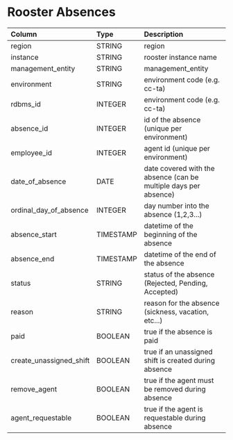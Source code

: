 # Rooster Absences

|Column | Type | Description|
| :--- | :--- | :--- | 
|region | STRING | region|
|instance | STRING | rooster instance name|
|management_entity | STRING | management_entity|
|environment | STRING | environment code (e.g. cc-ta)|
|rdbms_id | INTEGER | environment code (e.g. cc-ta)|
|absence_id | INTEGER | id of the absence (unique per environment)|
|employee_id | INTEGER | agent id (unique per environment)|
|date_of_absence | DATE | date covered with the absence (can be multiple days per absence)|
|ordinal_day_of_absence | INTEGER | day number into the absence (1,2,3...)|
|absence_start | TIMESTAMP | datetime of the beginning of the absence|
|absence_end | TIMESTAMP | datetime of the end of the absence|
|status | STRING | status of the absence (Rejected, Pending, Accepted)|
|reason | STRING | reason for the absence (sickness, vacation, etc...)|
|paid | BOOLEAN | true if the absence is paid|
|create_unassigned_shift | BOOLEAN | true if an unassigned shift is created during absence|
|remove_agent | BOOLEAN | true if the agent must be removed during absence|
|agent_requestable | BOOLEAN | true if the agent is requestable during absence|
